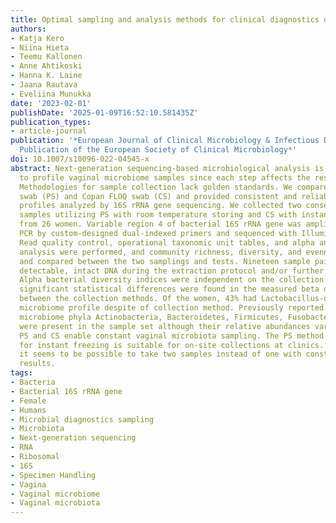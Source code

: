 ```yaml
---
title: Optimal sampling and analysis methods for clinical diagnostics of vaginal microbiome
authors:
- Katja Kero
- Niina Hieta
- Teemu Kallonen
- Anne Ahtikoski
- Hanna K. Laine
- Jaana Rautava
- Eveliina Munukka
date: '2023-02-01'
publishDate: '2025-01-09T16:52:10.581435Z'
publication_types:
- article-journal
publication: '*European Journal of Clinical Microbiology & Infectious Diseases: Official
  Publication of the European Society of Clinical Microbiology*'
doi: 10.1007/s10096-022-04545-x
abstract: Next-generation sequencing-based microbiological analysis is a complex way
  to profile vaginal microbiome samples since each step affects the results gained.
  Methodologies for sample collection lack golden standards. We compared Puritan DNA/RNA
  swab (PS) and Copan FLOQ swab (CS) and provided consistent and reliable microbiome
  profiles analyzed by 16S rRNA gene sequencing. We collected two consecutive vaginal
  samples utilizing PS with room temperature storing and CS with instant freezing
  from 26 women. Variable region 4 of bacterial 16S rRNA gene was amplified with single
  PCR by custom-designed dual-indexed primers and sequenced with Illumina MiSeq system.
  Read quality control, operational taxonomic unit tables, and alpha and beta diversities
  analysis were performed, and community richness, diversity, and evenness were evaluated
  and compared between the two samplings and tests. Nineteen sample pairs produced
  detectable, intact DNA during the extraction protocol and/or further microbial profiles.
  Alpha bacterial diversity indices were independent on the collection protocol. No
  significant statistical differences were found in the measured beta diversity metrics
  between the collection methods. Of the women, 43% had Lactobacillus-dominated vaginal
  microbiome profile despite of collection method. Previously reported important vaginal
  microbiome phyla Actinobacteria, Bacteroidetes, Firmicutes, Fusobacteria, and Proteobacteria
  were present in the sample set although their relative abundances varied among individuals.
  PS and CS enable constant vaginal microbiota sampling. The PS method with no need
  for instant freezing is suitable for on-site collections at clinics. Furthermore,
  it seems to be possible to take two samples instead of one with constant microbiological
  results.
tags:
- Bacteria
- Bacterial 16S rRNA gene
- Female
- Humans
- Microbial diagnostics sampling
- Microbiota
- Next-generation sequencing
- RNA
- Ribosomal
- 16S
- Specimen Handling
- Vagina
- Vaginal microbiome
- Vaginal microbiota
---
```

